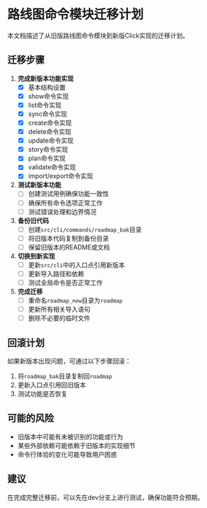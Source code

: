 # 路线图命令模块迁移计划

本文档描述了从旧版路线图命令模块到新版Click实现的迁移计划。

## 迁移步骤

1. **完成新版本功能实现**
   - [x] 基本结构设置
   - [x] show命令实现
   - [x] list命令实现
   - [x] sync命令实现
   - [x] create命令实现
   - [x] delete命令实现
   - [x] update命令实现
   - [x] story命令实现
   - [x] plan命令实现
   - [x] validate命令实现
   - [x] import/export命令实现

2. **测试新版本功能**
   - [ ] 创建测试用例确保功能一致性
   - [ ] 确保所有命令选项正常工作
   - [ ] 测试错误处理和边界情况

3. **备份旧代码**
   - [ ] 创建`src/cli/commands/roadmap_bak`目录
   - [ ] 将旧版本代码复制到备份目录
   - [ ] 保留旧版本的README或文档

4. **切换到新实现**
   - [ ] 更新`src/cli`中的入口点引用新版本
   - [ ] 更新导入路径和依赖
   - [ ] 测试全局命令是否正常工作

5. **完成迁移**
   - [ ] 重命名`roadmap_new`目录为`roadmap`
   - [ ] 更新所有相关导入语句
   - [ ] 删除不必要的临时文件

## 回滚计划

如果新版本出现问题，可通过以下步骤回滚：

1. 将`roadmap_bak`目录复制回`roadmap`
2. 更新入口点引用回旧版本
3. 测试功能是否恢复

## 可能的风险

- 旧版本中可能有未被识别的功能或行为
- 某些外部依赖可能依赖于旧版本的实现细节
- 命令行体验的变化可能导致用户困惑

## 建议

在完成完整迁移前，可以先在dev分支上进行测试，确保功能符合预期。
